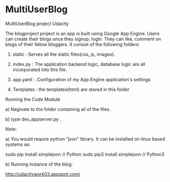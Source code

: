 # MultiUserBlog
MultiUserBlog project Udacity

The blogproject project is an app is built using Google App Engine. Users can create their blogs once they signup, login. They can like, comment on blogs of their fellow bloggers.
It consist of the following folders:

1) static : Serves all the static files(css, js, images).

2) index.py : The application backend logic, database logic are all incorporated into this file.

3) app.yaml : .Configuration of my App Engine application's settings

4) Templates : the templates(html) are stored in this folder

Running the Code Module

a) Nagivate to the folder containing all of the files.

b) type dev_appserver.py .

Note:

a) You would require python "json" library. It can be installed on linux based systems as:

sudo pip install simplejson // Python
sudo pip3 install simplejson // Python3

b) Running instance of the blog:

http://udacitywork03.appspot.com/
